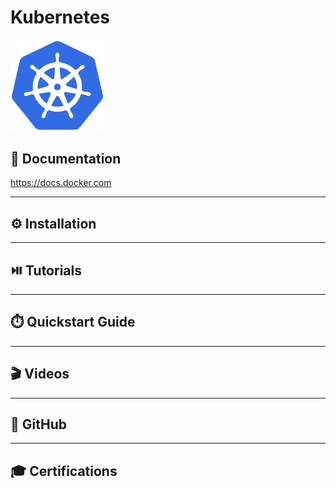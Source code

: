# Kubernetes


[<img src="../../assets/k8s/k8s_logo.png" width="150"/>](../../assets/k8s/k8s_logo.png)

## 📘 Documentation
https://docs.docker.com

---

## ⚙️ Installation


---

## ⏯️ Tutorials


---

## ⏱️ Quickstart Guide


--- 

## 🎬 Videos


---

## 🌵 GitHub


---

## 🎓 Certifications